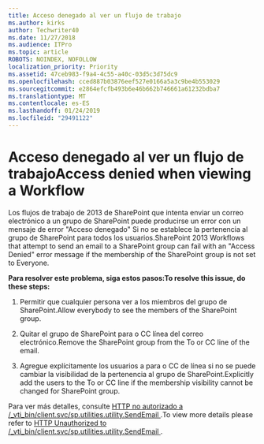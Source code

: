 ```yaml
---
title: Acceso denegado al ver un flujo de trabajo
ms.author: kirks
author: Techwriter40
ms.date: 11/27/2018
ms.audience: ITPro
ms.topic: article
ROBOTS: NOINDEX, NOFOLLOW
localization_priority: Priority
ms.assetid: 47ceb983-f9a4-4c55-a40c-03d5c3d75dc9
ms.openlocfilehash: cced887b03876eef527e0166a5a3c9be4b553029
ms.sourcegitcommit: e2864efcfb493b6e46b662b746661a61232bdba7
ms.translationtype: MT
ms.contentlocale: es-ES
ms.lasthandoff: 01/24/2019
ms.locfileid: "29491122"
---
```

# <a name="access-denied-when-viewing-a-workflow"></a><span data-ttu-id="f5a62-102">Acceso denegado al ver un flujo de trabajo</span><span class="sxs-lookup"><span data-stu-id="f5a62-102">Access denied when viewing a Workflow</span></span>

<span data-ttu-id="f5a62-103">Los flujos de trabajo de 2013 de SharePoint que intenta enviar un correo electrónico a un grupo de SharePoint puede producirse un error con un mensaje de error "Acceso denegado" Si no se establece la pertenencia al grupo de SharePoint para todos los usuarios.</span><span class="sxs-lookup"><span data-stu-id="f5a62-103">SharePoint 2013 Workflows that attempt to send an email to a SharePoint group can fail with an "Access Denied" error message if the membership of the SharePoint group is not set to Everyone.</span></span>
  
 <span data-ttu-id="f5a62-104">**Para resolver este problema, siga estos pasos:**</span><span class="sxs-lookup"><span data-stu-id="f5a62-104">**To resolve this issue, do these steps:**</span></span>
  
 1. <span data-ttu-id="f5a62-105">Permitir que cualquier persona ver a los miembros del grupo de SharePoint.</span><span class="sxs-lookup"><span data-stu-id="f5a62-105">Allow everybody to see the members of the SharePoint group.</span></span> 
  
 2. <span data-ttu-id="f5a62-106">Quitar el grupo de SharePoint para o CC línea del correo electrónico.</span><span class="sxs-lookup"><span data-stu-id="f5a62-106">Remove the SharePoint group from the To or CC line of the email.</span></span> 
  
 3. <span data-ttu-id="f5a62-107">Agregue explícitamente los usuarios a para o CC de línea si no se puede cambiar la visibilidad de la pertenencia al grupo de SharePoint.</span><span class="sxs-lookup"><span data-stu-id="f5a62-107">Explicitly add the users to the To or CC line if the membership visibility cannot be changed for SharePoint group.</span></span> 
  
<span data-ttu-id="f5a62-108">Para ver más detalles, consulte [HTTP no autorizado a /_vti_bin/client.svc/sp.utilities.utility.SendEmail ](https://go.microsoft.com/fwlink/?linkid=2044694&amp;clcid=0x409).</span><span class="sxs-lookup"><span data-stu-id="f5a62-108">To view more details please refer to [HTTP Unauthorized to /_vti_bin/client.svc/sp.utilities.utility.SendEmail ](https://go.microsoft.com/fwlink/?linkid=2044694&amp;clcid=0x409).</span></span>
  

